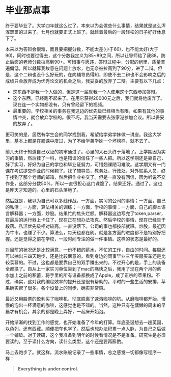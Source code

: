 毕业那点事
===

终于要毕业了。大学四年就这么过了。本来以为会做些什么事情，结果就是这么浑浑噩噩的过来了。七月份就要正式上班了。就趁着最后的一段轻松的日子好好休息下了。

本来以为答辩会很难，而且要把握分数，不能太差(小于60)，也不能太好(大于90)，同时也要过得去，这个分数我定义为85~89之间，所以让导师给了我88，防止后面的老师分数拉高到90+。可惜事与愿违，答辩过程中，分配的组里，质量普遍偏低，所以就算我故意在问题上放水，也无奈被拉高到了90分，进了二辩。但是，这个二辩也没什么好玩的，在向辅导员得知，即使不去二辩也不会影响之后的成绩只会放弃成为优秀论文的机会之后，我妥妥的放弃了二辩。主要有以下几点：

+ 这东西不是我一个人做的，但是这一届就我一个人使用这个东西参加答辩。
+ 这个东西，已经跑不起来了。在用它获得20000元之后，我们就将他废弃了。现在连一个实物都没有，只有曾经留下的视频。
+ 最重要的，学校相关的事务在我这边的优先级已经相当有限，如果有其他的事情冲突，就会放弃学校的。很不巧，我当天需要去张家港参加会议。所以妥妥的放弃了。

更可笑的是，居然有学生会的同学找到我，希望给学弟学妹做一讲座。我这大学里，基本上都是在翘课中度过，为了不给学弟学妹一个坏榜样，就不去了。

前几天终于知道自己双证的初审通过了。心里的大石头终于落地了。上学期因为实习的事情，然后挂了一科，也是错误的信任了一些人把。所以这学期还是靠自己，辞了实习，好好为自己的学位和毕业证努力，可惜翘课陋习难改。这学期又有一门课在考试提交作业的时候翘了。找了辅导员，教务处，行政处，对外联系人员，终于找到了那个老师的邮箱，然后把作业补交了。但是一直没有回信，因为听说不交作业，这部分分数50%，所以一直很担心这门课跪了，结果还好。通过了。这也是昨天才知道的。心里的石头落地了。

然后就是，我以为自己可以多线作战，一方面，实习的公司的事情；一方面，自己的私活；一方面，算法相关的训练；一方面，学校的事情；一方面，自己的脚本语言解释器；一方面，炒股。结果忙的焦头烂额。解释器这边写完了token,parser，在最后的运行器上卡住了，现在正在想办法攻克。然后学校的事情，现在已经告于段落。私活优先级相对较高，一直没落下。公司的事也都按部就班。炒股，最近因为牛市，也赚了不少。算法么，每天也都在刷。就是各方面的进度都不是特别好把握。还是觉得之前在学校，一段时间专注的做一件事情。这样的状态是最好的。

对目前的状况还是比较满意，一份不错的薪水，不忙的工作，自由的时间。每周还可以抽出三四天跑步，还是比较惬意的。看到身边的同事毕业三年买房买车还是比较羡慕的。不过，这也都是要靠自己的双手赚出来的。不过开心的是，手上的装备全都换了。自从上一家实习单位尝到了mac的痛快之后，我用了现在两个月的薪水加上之前的积蓄，将手里的所有设备都换成了Apple，成了正宗的苹果粉。不过，确实，这对我的编程效率的提升还是很有帮助的。平时的一些生活的安排，苹果确实帮了很多。各个设备上的同步，确实非常爽。

最近又用股票的盈利买了咖啡机，彻底脱离了速溶咖啡的坑。从磨咖啡都开始，慢慢的泡出一杯满意的咖啡，这感觉也是不错的。当然，这种只有在慵懒的周末的早晨才有机会，其余的都是晚上弄好，一起床开始泡。

开始渐渐的找到工作的感觉，也开始准备了今年的打算。年底圣诞想去一趟英国，以色列，还有西藏。顺便把车也学了。然后也想办法积累一点人脉，为自己之后做一个铺垫。对于读研，这个我准备到明年的时候看情况是不是准备。研究生是必须要读的，至于读什么方向，读什么类型，这个还是要再斟酌。

马上去跑步了。就这样。流水账般记录了一些事情，总之感觉一切都像写程序一样：
>	**Everything is under control**.

